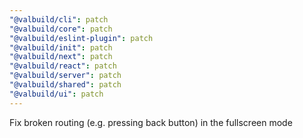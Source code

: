 ```yaml
---
"@valbuild/cli": patch
"@valbuild/core": patch
"@valbuild/eslint-plugin": patch
"@valbuild/init": patch
"@valbuild/next": patch
"@valbuild/react": patch
"@valbuild/server": patch
"@valbuild/shared": patch
"@valbuild/ui": patch
---
```


Fix broken routing (e.g. pressing back button) in the fullscreen mode

